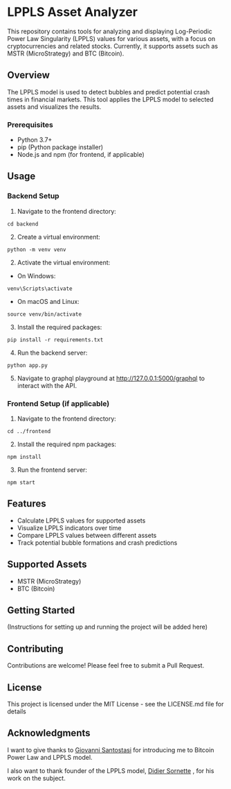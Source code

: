 # LPPLS Asset Analyzer

This repository contains tools for analyzing and displaying Log-Periodic Power Law Singularity (LPPLS) values for various assets, with a focus on cryptocurrencies and related stocks. Currently, it supports assets such as MSTR (MicroStrategy) and BTC (Bitcoin).

## Overview

The LPPLS model is used to detect bubbles and predict potential crash times in financial markets. This tool applies the LPPLS model to selected assets and visualizes the results.

### Prerequisites

- Python 3.7+
- pip (Python package installer)
- Node.js and npm (for frontend, if applicable)

## Usage

### Backend Setup

1. Navigate to the frontend directory:

```
cd backend
```
    
2. Create a virtual environment:

```
python -m venv venv
```

2. Activate the virtual environment:
- On Windows:
```
venv\Scripts\activate
```

- On macOS and Linux:
```
source venv/bin/activate
```
3. Install the required packages:

```
pip install -r requirements.txt
```

4. Run the backend server:

```
python app.py
```
5. Navigate to graphql playground at http://127.0.0.1:5000/graphql to interact with the API.

### Frontend Setup (if applicable)

1. Navigate to the frontend directory:

```
cd ../frontend
```

2. Install the required npm packages:
```
npm install
```

3. Run the frontend server:

```
npm start
```



## Features

- Calculate LPPLS values for supported assets
- Visualize LPPLS indicators over time
- Compare LPPLS values between different assets
- Track potential bubble formations and crash predictions

## Supported Assets

- MSTR (MicroStrategy)
- BTC (Bitcoin)

## Getting Started

(Instructions for setting up and running the project will be added here)

## Contributing

Contributions are welcome! Please feel free to submit a Pull Request.

## License

This project is licensed under the MIT License - see the LICENSE.md file for details

## Acknowledgments

I want to give thanks to [Giovanni Santostasi](https://x.com/giovann35084111/status/1863682797900272021) for introducing me to Bitcoin Power Law and LPPLS model. 

I also want to thank founder of the LPPLS model, [Didier Sornette](https://scholar.google.com/citations?user=HGsSmMAAAAAJ&hl=en)
, for his work on the subject.




